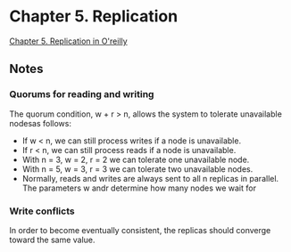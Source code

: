 # Chapter 5. Replication

[Chapter 5. Replication in O'reilly](https://learning.oreilly.com/library/view/designing-data-intensive-applications/9781491903063/ch05.html)

## Notes

### Quorums for reading and writing
The quorum condition, w + r > n, allows the system to tolerate unavailable nodesas follows:
- If w < n, we can still process writes if a node is unavailable.
- If r < n, we can still process reads if a node is unavailable.
- With n = 3, w = 2, r = 2 we can tolerate one unavailable node.
- With n = 5, w = 3, r = 3 we can tolerate two unavailable nodes.
- Normally, reads and writes are always sent to all n replicas in parallel. The parameters w andr determine how many nodes we wait for

### Write conflicts
In order to become eventually consistent, the replicas should converge toward the same value.